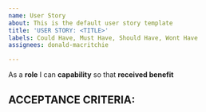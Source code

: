 ```yaml
---
name: User Story
about: This is the default user story template
title: 'USER STORY: <TITLE>'
labels: Could Have, Must Have, Should Have, Wont Have
assignees: donald-macritchie

---
```


As a **role** I can **capability** so that **received benefit**

ACCEPTANCE CRITERIA:
 -

